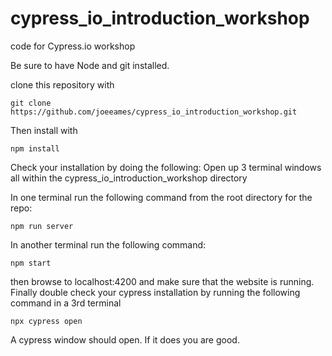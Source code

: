 # cypress_io_introduction_workshop

code for Cypress.io workshop

Be sure to have Node and git installed.

clone this repository with 
```
git clone https://github.com/joeeames/cypress_io_introduction_workshop.git
```
Then install with
``` 
npm install
```

Check your installation by doing the following:
Open up 3 terminal windows all within the cypress_io_introduction_workshop directory

In one terminal run the following command from the root directory for the repo:
```
npm run server
```
In another terminal run the following command:
```
npm start
```
then browse to localhost:4200 and make sure that the website is running. 
Finally double check your cypress installation by running the following command in a 3rd terminal
```
npx cypress open
```
A cypress window should open. If it does you are good.
